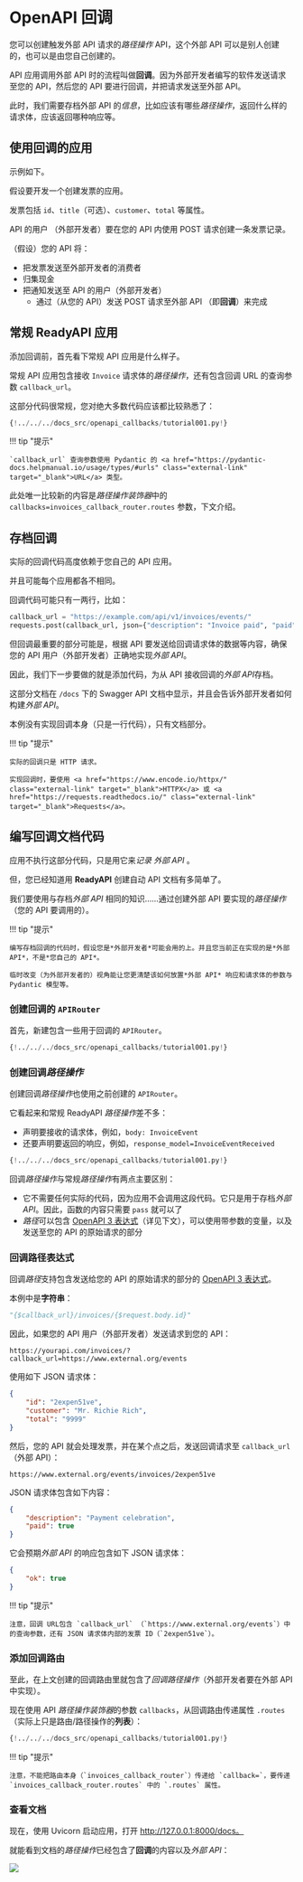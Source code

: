 # OpenAPI 回调

您可以创建触发外部 API 请求的*路径操作* API，这个外部 API 可以是别人创建的，也可以是由您自己创建的。

API 应用调用外部 API 时的流程叫做**回调**。因为外部开发者编写的软件发送请求至您的 API，然后您的 API 要进行回调，并把请求发送至外部 API。

此时，我们需要存档外部 API 的*信息*，比如应该有哪些*路径操作*，返回什么样的请求体，应该返回哪种响应等。

## 使用回调的应用

示例如下。

假设要开发一个创建发票的应用。

发票包括 `id`、`title`（可选）、`customer`、`total` 等属性。

API 的用户 （外部开发者）要在您的 API 内使用 POST 请求创建一条发票记录。

（假设）您的 API 将：

* 把发票发送至外部开发者的消费者
* 归集现金
* 把通知发送至 API 的用户（外部开发者）
    * 通过（从您的 API）发送 POST 请求至外部 API （即**回调**）来完成

## 常规 **ReadyAPI** 应用

添加回调前，首先看下常规 API 应用是什么样子。

常规 API 应用包含接收 `Invoice` 请求体的*路径操作*，还有包含回调 URL 的查询参数 `callback_url`。

这部分代码很常规，您对绝大多数代码应该都比较熟悉了：

```Python hl_lines="10-14  37-54"
{!../../../docs_src/openapi_callbacks/tutorial001.py!}
```

!!! tip "提示"

    `callback_url` 查询参数使用 Pydantic 的 <a href="https://pydantic-docs.helpmanual.io/usage/types/#urls" class="external-link" target="_blank">URL</a> 类型。

此处唯一比较新的内容是*路径操作装饰器*中的 `callbacks=invoices_callback_router.routes` 参数，下文介绍。

## 存档回调

实际的回调代码高度依赖于您自己的 API 应用。

并且可能每个应用都各不相同。

回调代码可能只有一两行，比如：

```Python
callback_url = "https://example.com/api/v1/invoices/events/"
requests.post(callback_url, json={"description": "Invoice paid", "paid": True})
```

但回调最重要的部分可能是，根据 API 要发送给回调请求体的数据等内容，确保您的 API 用户（外部开发者）正确地实现*外部 API*。

因此，我们下一步要做的就是添加代码，为从 API 接收回调的*外部 API*存档。

这部分文档在 `/docs` 下的 Swagger API 文档中显示，并且会告诉外部开发者如何构建*外部 API*。

本例没有实现回调本身（只是一行代码），只有文档部分。

!!! tip "提示"

    实际的回调只是 HTTP 请求。

    实现回调时，要使用 <a href="https://www.encode.io/httpx/" class="external-link" target="_blank">HTTPX</a> 或 <a href="https://requests.readthedocs.io/" class="external-link" target="_blank">Requests</a>。

## 编写回调文档代码

应用不执行这部分代码，只是用它来*记录 外部 API* 。

但，您已经知道用 **ReadyAPI** 创建自动 API 文档有多简单了。

我们要使用与存档*外部 API* 相同的知识……通过创建外部 API 要实现的*路径操作*（您的 API 要调用的）。

!!! tip "提示"

    编写存档回调的代码时，假设您是*外部开发者*可能会用的上。并且您当前正在实现的是*外部 API*，不是*您自己的 API*。

    临时改变（为外部开发者的）视角能让您更清楚该如何放置*外部 API* 响应和请求体的参数与 Pydantic 模型等。

### 创建回调的 `APIRouter`

首先，新建包含一些用于回调的 `APIRouter`。

```Python hl_lines="5  26"
{!../../../docs_src/openapi_callbacks/tutorial001.py!}
```

### 创建回调*路径操作*

创建回调*路径操作*也使用之前创建的 `APIRouter`。

它看起来和常规 ReadyAPI *路径操作*差不多：

* 声明要接收的请求体，例如，`body: InvoiceEvent`
* 还要声明要返回的响应，例如，`response_model=InvoiceEventReceived`

```Python hl_lines="17-19  22-23  29-33"
{!../../../docs_src/openapi_callbacks/tutorial001.py!}
```

回调*路径操作*与常规*路径操作*有两点主要区别：

* 它不需要任何实际的代码，因为应用不会调用这段代码。它只是用于存档*外部 API*。因此，函数的内容只需要 `pass` 就可以了
* *路径*可以包含 <a href="https://github.com/OAI/OpenAPI-Specification/blob/master/versions/3.0.2.md#key-expression" class="external-link" target="_blank">OpenAPI 3 表达式</a>（详见下文），可以使用带参数的变量，以及发送至您的 API 的原始请求的部分

### 回调路径表达式

回调*路径*支持包含发送给您的 API 的原始请求的部分的  <a href="https://github.com/OAI/OpenAPI-Specification/blob/master/versions/3.0.2.md#key-expression" class="external-link" target="_blank">OpenAPI 3 表达式</a>。

本例中是**字符串**：

```Python
"{$callback_url}/invoices/{$request.body.id}"
```

因此，如果您的 API 用户（外部开发者）发送请求到您的 API：

```
https://yourapi.com/invoices/?callback_url=https://www.external.org/events
```

使用如下 JSON 请求体：

```JSON
{
    "id": "2expen51ve",
    "customer": "Mr. Richie Rich",
    "total": "9999"
}
```

然后，您的 API 就会处理发票，并在某个点之后，发送回调请求至 `callback_url`（外部 API）：

```
https://www.external.org/events/invoices/2expen51ve
```

JSON 请求体包含如下内容：

```JSON
{
    "description": "Payment celebration",
    "paid": true
}
```

它会预期*外部 API* 的响应包含如下 JSON 请求体：

```JSON
{
    "ok": true
}
```

!!! tip "提示"

    注意，回调 URL包含 `callback_url` （`https://www.external.org/events`）中的查询参数，还有 JSON 请求体内部的发票 ID（`2expen51ve`）。

### 添加回调路由

至此，在上文创建的回调路由里就包含了*回调路径操作*（外部开发者要在外部 API 中实现）。

现在使用 API *路径操作装饰器*的参数 `callbacks`，从回调路由传递属性 `.routes`（实际上只是路由/路径操作的**列表**）：

```Python hl_lines="36"
{!../../../docs_src/openapi_callbacks/tutorial001.py!}
```

!!! tip "提示"

    注意，不能把路由本身（`invoices_callback_router`）传递给 `callback=`，要传递 `invoices_callback_router.routes` 中的 `.routes` 属性。

### 查看文档

现在，使用 Uvicorn 启动应用，打开 <a href="http://127.0.0.1:8000/docs" class="external-link" target="_blank">http://127.0.0.1:8000/docs。</a>

就能看到文档的*路径操作*已经包含了**回调**的内容以及*外部 API*：

<img src="/img/tutorial/openapi-callbacks/image01.png">
